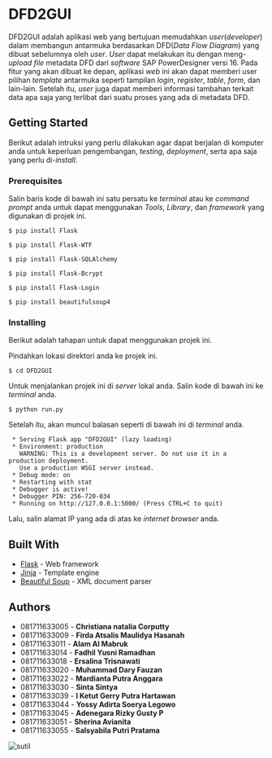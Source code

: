 # DFD2GUI

DFD2GUI adalah aplikasi web yang bertujuan memudahkan *user*(*developer*) dalam membangun antarmuka berdasarkan DFD(*Data Flow Diagram*) yang dibuat sebelumnya oleh *user*. *User* dapat melakukan itu dengan meng-*upload file* metadata DFD dari *software* SAP PowerDesigner versi 16. Pada fitur yang akan dibuat ke depan, aplikasi *web* ini akan dapat memberi user pilihan *template* antarmuka seperti tampilan *login*, *register*, *table*, *form*, dan lain-lain. Setelah itu, *user* juga dapat memberi informasi tambahan terkait data apa saja yang terlibat dari suatu proses yang ada di metadata DFD.

## Getting Started

Berikut adalah intruksi yang perlu dilakukan agar dapat berjalan di komputer anda untuk keperluan pengembangan, *testing*, *deployment*, serta apa saja yang perlu di-*install*.

### Prerequisites

Salin baris kode di bawah ini satu persatu ke *terminal* atau ke *command prompt* anda untuk dapat menggunakan *Tools*, *Library*, dan *framework* yang digunakan di projek ini.


```
$ pip install Flask

$ pip install Flask-WTF

$ pip install Flask-SQLAlchemy

$ pip install Flask-Bcrypt

$ pip install Flask-Login

$ pip install beautifulsoup4
```


### Installing

Berikut adalah tahapan untuk dapat menggunakan projek ini.

Pindahkan lokasi direktori anda ke projek ini.

```
$ cd DFD2GUI
```

Untuk menjalankan projek ini di *server* lokal anda. Salin kode di bawah ini ke *terminal* anda.

```
$ python run.py
```

Setelah itu, akan muncul balasan seperti di bawah ini di *terminal* anda.

```
 * Serving Flask app "DFD2GUI" (lazy loading)
 * Environment: production
   WARNING: This is a development server. Do not use it in a production deployment.
   Use a production WSGI server instead.
 * Debug mode: on
 * Restarting with stat
 * Debugger is active!
 * Debugger PIN: 256-720-034
 * Running on http://127.0.0.1:5000/ (Press CTRL+C to quit)
```
Lalu, salin alamat IP yang ada di atas ke *internet browser* anda.

## Built With

* [Flask](flask.palletsprojects.com/) - Web framework
* [Jinja](https://palletsprojects.com/p/jinja/) - Template engine
* [Beautiful Soup](https://www.crummy.com/software/BeautifulSoup/bs4/doc/) - XML document parser


## Authors

* 081711633005 - **Christiana natalia Corputty**
* 081711633009 - **Firda Atsalis Maulidya Hasanah**
* 081711633011 - **Alam Al Mabruk**
* 081711633014 - **Fadhil Yusni Ramadhan**
* 081711633018 - **Ersalina Trisnawati**
* 081711633020 - **Muhammad Dary Fauzan**
* 081711633022 - **Mardianta Putra Anggara**
* 081711633030 - **Sinta Sintya**
* 081711633039 - **I Ketut Gerry Putra Hartawan**
* 081711633044 - **Yossy Adirta Soerya Legowo**
* 081711633045 - **Adenegara Rizky Gusty P**
* 081711633051 - **Sherina Avianita**
* 081711633055 - **Salsyabila Putri Pratama**

![sutil](meong.jpg)